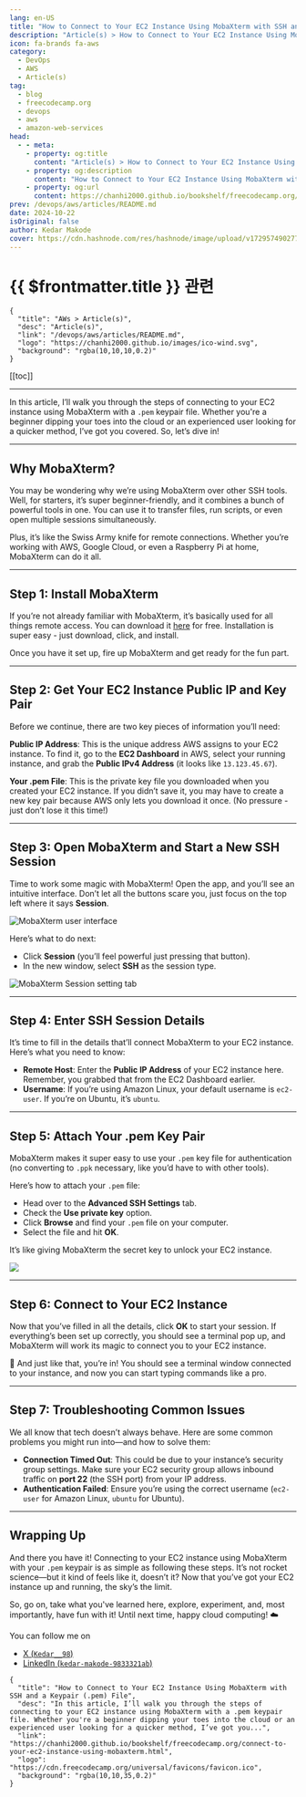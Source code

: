 ```yaml
---
lang: en-US
title: "How to Connect to Your EC2 Instance Using MobaXterm with SSH and a Keypair (.pem) File"
description: "Article(s) > How to Connect to Your EC2 Instance Using MobaXterm with SSH and a Keypair (.pem) File"
icon: fa-brands fa-aws
category:
  - DevOps
  - AWS
  - Article(s)
tag:
  - blog
  - freecodecamp.org
  - devops
  - aws
  - amazon-web-services
head:
  - - meta:
    - property: og:title
      content: "Article(s) > How to Connect to Your EC2 Instance Using MobaXterm with SSH and a Keypair (.pem) File"
    - property: og:description
      content: "How to Connect to Your EC2 Instance Using MobaXterm with SSH and a Keypair (.pem) File"
    - property: og:url
      content: https://chanhi2000.github.io/bookshelf/freecodecamp.org/connect-to-your-ec2-instance-using-mobaxterm.html
prev: /devops/aws/articles/README.md
date: 2024-10-22
isOriginal: false
author: Kedar Makode
cover: https://cdn.hashnode.com/res/hashnode/image/upload/v1729574902773/f80eb07d-524a-4fa2-a8d8-29c6438d37aa.png
---
```


# {{ $frontmatter.title }} 관련

```component VPCard
{
  "title": "AWs > Article(s)",
  "desc": "Article(s)",
  "link": "/devops/aws/articles/README.md",
  "logo": "https://chanhi2000.github.io/images/ico-wind.svg",
  "background": "rgba(10,10,10,0.2)"
}
```

[[toc]]

---

<SiteInfo
  name="How to Connect to Your EC2 Instance Using MobaXterm with SSH and a Keypair (.pem) File"
  desc="In this article, I’ll walk you through the steps of connecting to your EC2 instance using MobaXterm with a .pem keypair file. Whether you're a beginner dipping your toes into the cloud or an experienced user looking for a quicker method, I’ve got you..."
  url="https://freecodecamp.org/news/connect-to-your-ec2-instance-using-mobaxterm"
  logo="https://cdn.freecodecamp.org/universal/favicons/favicon.ico"
  preview="https://cdn.hashnode.com/res/hashnode/image/upload/v1729574902773/f80eb07d-524a-4fa2-a8d8-29c6438d37aa.png"/>

In this article, I’ll walk you through the steps of connecting to your EC2 instance using MobaXterm with a <VPIcon icon="fas fa-key"/>`.pem` keypair file. Whether you're a beginner dipping your toes into the cloud or an experienced user looking for a quicker method, I’ve got you covered. So, let’s dive in!

---

## Why MobaXterm?

You may be wondering why we’re using MobaXterm over other SSH tools. Well, for starters, it’s super beginner-friendly, and it combines a bunch of powerful tools in one. You can use it to transfer files, run scripts, or even open multiple sessions simultaneously.

Plus, it’s like the Swiss Army knife for remote connections. Whether you’re working with AWS, Google Cloud, or even a Raspberry Pi at home, MobaXterm can do it all.

---

## Step 1: Install MobaXterm

If you’re not already familiar with MobaXterm, it’s basically used for all things remote access. You can download it [<VPIcon icon="fas fa-globe"/>here](https://mobaxterm.mobatek.net/download-home-edition.html) for free. Installation is super easy - just download, click, and install.

<SiteInfo
  name="MobaXterm free Xserver and tabbed SSH client for Windows"
  desc="The ultimate toolbox for remote computing - includes X server, enhanced SSH client and much more!"
  url="https://mobaxterm.mobatek.net/"
  logo="https://mobaxterm.mobatek.net/favicon.ico"
  preview="https://mobaxterm.mobatek.net/screenshot.png"/>

Once you have it set up, fire up MobaXterm and get ready for the fun part.

---

## Step 2: Get Your EC2 Instance Public IP and Key Pair

Before we continue, there are two key pieces of information you’ll need:

**Public IP Address**: This is the unique address AWS assigns to your EC2 instance. To find it, go to the **EC2 Dashboard** in AWS, select your running instance, and grab the **Public IPv4 Address** (it looks like `13.123.45.67`).

**Your .pem File**: This is the private key file you downloaded when you created your EC2 instance. If you didn’t save it, you may have to create a new key pair because AWS only lets you download it once. (No pressure - just don’t lose it this time!)

---

## Step 3: Open MobaXterm and Start a New SSH Session

Time to work some magic with MobaXterm! Open the app, and you’ll see an intuitive interface. Don’t let all the buttons scare you, just focus on the top left where it says **Session**.

![MobaXterm user interface](https://cdn.hashnode.com/res/hashnode/image/upload/v1729567478544/cf69a56b-9d1e-4de3-b6d8-224634b55ae3.png)

Here’s what to do next:

- Click **Session** (you’ll feel powerful just pressing that button).
- In the new window, select **SSH** as the session type.

![MobaXterm Session setting tab](https://cdn.hashnode.com/res/hashnode/image/upload/v1729567593446/ee8f369d-24be-419d-971f-30e3e4355dd6.png)

---

## Step 4: Enter SSH Session Details

It’s time to fill in the details that’ll connect MobaXterm to your EC2 instance. Here’s what you need to know:

- **Remote Host**: Enter the **Public IP Address** of your EC2 instance here. Remember, you grabbed that from the EC2 Dashboard earlier.
- **Username**: If you’re using Amazon Linux, your default username is <VPIcon icon="fa-brands fa-amazon"/>`ec2-user`. If you’re on Ubuntu, it’s <VPIcon icon="fa-brands fa-ubuntu"/>`ubuntu`.

---

## Step 5: Attach Your .pem Key Pair

MobaXterm makes it super easy to use your <VPIcon icon="fas fa-key"/>`.pem` key file for authentication (no converting to <VPIcon icon="fas fa-key"/>`.ppk` necessary, like you’d have to with other tools).

Here’s how to attach your <VPIcon icon="fas fa-key"/>`.pem` file:

- Head over to the **Advanced SSH Settings** tab.
- Check the **Use private key** option.
- Click **Browse** and find your <VPIcon icon="fas fa-key"/>`.pem` file on your computer.
- Select the file and hit **OK**.

It’s like giving MobaXterm the secret key to unlock your EC2 instance.

![](https://cdn.hashnode.com/res/hashnode/image/upload/v1729567798203/535c226e-fbd2-43fc-b1af-a48ce171b974.png)

---

## Step 6: Connect to Your EC2 Instance

Now that you’ve filled in all the details, click **OK** to start your session. If everything’s been set up correctly, you should see a terminal pop up, and MobaXterm will work its magic to connect you to your EC2 instance.

🎉 And just like that, you’re in! You should see a terminal window connected to your instance, and now you can start typing commands like a pro.

---

## Step 7: Troubleshooting Common Issues

We all know that tech doesn’t always behave. Here are some common problems you might run into—and how to solve them:

- **Connection Timed Out**: This could be due to your instance’s security group settings. Make sure your EC2 security group allows inbound traffic on **port 22** (the SSH port) from your IP address.
- **Authentication Failed**: Ensure you’re using the correct username (<VPIcon icon="fa-brands fa-amazon"/>`ec2-user` for Amazon Linux, <VPIcon icon="fa-brands fa-ubuntu"/>`ubuntu` for Ubuntu).

---

## Wrapping Up

And there you have it! Connecting to your EC2 instance using MobaXterm with your <VPIcon icon="fas fa-key"/>`.pem` keypair is as simple as following these steps. It’s not rocket science—but it kind of feels like it, doesn’t it? Now that you’ve got your EC2 instance up and running, the sky’s the limit.

So, go on, take what you've learned here, explore, experiment, and, most importantly, have fun with it! Until next time, happy cloud computing! ☁️

You can follow me on

- [X (<VPIcon icon="fa-brands fa-x-twitter"/>`Kedar__98`)](https://twitter.com/Kedar__98)
- [LinkedIn (<VPIcon icon="fa-brands fa-linkedin"/>`kedar-makode-9833321ab`)](https://linkedin.com/in/kedar-makode-9833321ab/?originalSubdomain=in)

<!-- TODO: add ARTICLE CARD -->
```component VPCard
{
  "title": "How to Connect to Your EC2 Instance Using MobaXterm with SSH and a Keypair (.pem) File",
  "desc": "In this article, I’ll walk you through the steps of connecting to your EC2 instance using MobaXterm with a .pem keypair file. Whether you're a beginner dipping your toes into the cloud or an experienced user looking for a quicker method, I’ve got you...",
  "link": "https://chanhi2000.github.io/bookshelf/freecodecamp.org/connect-to-your-ec2-instance-using-mobaxterm.html",
  "logo": "https://cdn.freecodecamp.org/universal/favicons/favicon.ico",
  "background": "rgba(10,10,35,0.2)"
}
```
